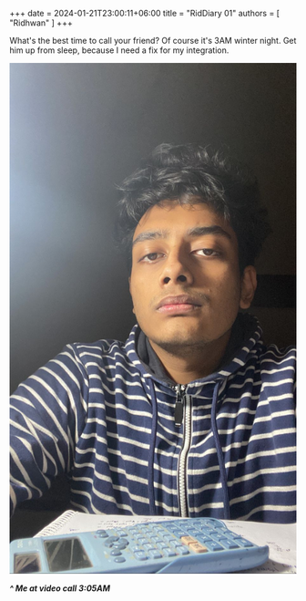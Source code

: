 +++ 
date = 2024-01-21T23:00:11+06:00
title = "RidDiary 01"
authors = [ "Ridhwan" ]
+++

What's the best time to call your friend? Of course it's 3AM winter night. Get him up from sleep, because I need a fix for my integration.

![ImgA](/images/OnkoMileNA.jpg)

***^ Me at video call 3:05AM*** 
